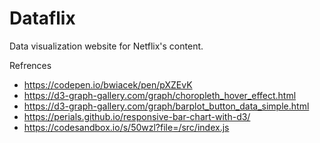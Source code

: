 # Dataflix
Data visualization website for Netflix's content.


Refrences 
* https://codepen.io/bwiacek/pen/pXZEvK
* https://d3-graph-gallery.com/graph/choropleth_hover_effect.html
* https://d3-graph-gallery.com/graph/barplot_button_data_simple.html
* https://perials.github.io/responsive-bar-chart-with-d3/
* https://codesandbox.io/s/50wzl?file=/src/index.js